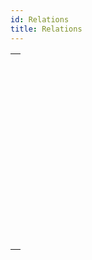```yaml
---
id: Relations
title: Relations
---
```

||
|---|
|[<!-- INCLUDE #_command_.CREATE RELATED ONE.Syntax -->](../../commands-legacy/create-related-one.md)<br/><!-- INCLUDE #_command_.CREATE RELATED ONE.Summary -->|
|[<!-- INCLUDE #_command_.GET AUTOMATIC RELATIONS.Syntax -->](../../commands-legacy/get-automatic-relations.md)<br/><!-- INCLUDE #_command_.GET AUTOMATIC RELATIONS.Summary -->|
|[<!-- INCLUDE #_command_.GET FIELD RELATION.Syntax -->](../../commands-legacy/get-field-relation.md)<br/><!-- INCLUDE #_command_.GET FIELD RELATION.Summary -->|
|[<!-- INCLUDE #_command_.OLD RELATED MANY.Syntax -->](../../commands-legacy/old-related-many.md)<br/><!-- INCLUDE #_command_.OLD RELATED MANY.Summary -->|
|[<!-- INCLUDE #_command_.OLD RELATED ONE.Syntax -->](../../commands-legacy/old-related-one.md)<br/><!-- INCLUDE #_command_.OLD RELATED ONE.Summary -->|
|[<!-- INCLUDE #_command_.RELATE MANY.Syntax -->](../../commands-legacy/relate-many.md)<br/><!-- INCLUDE #_command_.RELATE MANY.Summary -->|
|[<!-- INCLUDE #_command_.RELATE MANY SELECTION.Syntax -->](../../commands-legacy/relate-many-selection.md)<br/><!-- INCLUDE #_command_.RELATE MANY SELECTION.Summary -->|
|[<!-- INCLUDE #_command_.RELATE ONE.Syntax -->](../../commands-legacy/relate-one.md)<br/><!-- INCLUDE #_command_.RELATE ONE.Summary -->|
|[<!-- INCLUDE #_command_.RELATE ONE SELECTION.Syntax -->](../../commands-legacy/relate-one-selection.md)<br/><!-- INCLUDE #_command_.RELATE ONE SELECTION.Summary -->|
|[<!-- INCLUDE #_command_.SAVE RELATED ONE.Syntax -->](../../commands-legacy/save-related-one.md)<br/><!-- INCLUDE #_command_.SAVE RELATED ONE.Summary -->|
|[<!-- INCLUDE #_command_.SET AUTOMATIC RELATIONS.Syntax -->](../../commands-legacy/set-automatic-relations.md)<br/><!-- INCLUDE #_command_.SET AUTOMATIC RELATIONS.Summary -->|
|[<!-- INCLUDE #_command_.SET FIELD RELATION.Syntax -->](../../commands-legacy/set-field-relation.md)<br/><!-- INCLUDE #_command_.SET FIELD RELATION.Summary -->|
